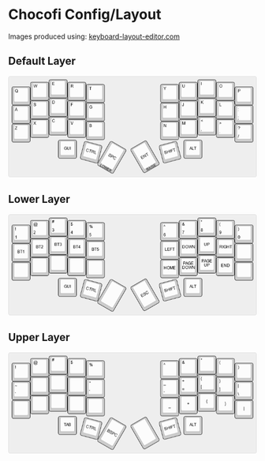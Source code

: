 # Chocofi Config/Layout

Images produced using: [keyboard-layout-editor.com](http://www.keyboard-layout-editor.com/)

## Default Layer

![Chocofi Default](./docs/images/chocofi-default.png)

## Lower Layer

![Chocofi Lower](./docs/images/chocofi-lower.png)

## Upper Layer

![Chocofi Upper](./docs/images/chocofi-upper.png)

